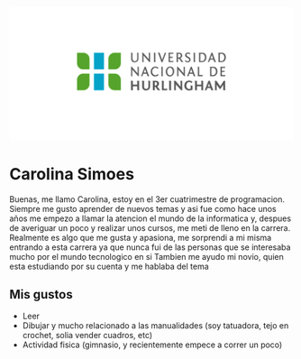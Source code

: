 ![Logo UNAHUR](./assets/UNAHUR.png)

# Carolina Simoes

Buenas, me llamo Carolina, estoy en el 3er cuatrimestre de programacion.
Siempre me gusto aprender de nuevos temas y asi fue como hace unos años me empezo a llamar la atencion el mundo de la informatica y, despues de averiguar un poco y realizar unos cursos, me meti de lleno en la carrera. Realmente es algo que me gusta y apasiona, me sorprendi a mi misma entrando a esta carrera ya que nunca fui de las personas que se interesaba mucho por el mundo tecnologico en si
Tambien me ayudo mi novio, quien esta estudiando por su cuenta y me hablaba del tema

## Mis gustos
* Leer
* Dibujar y mucho relacionado a las manualidades (soy tatuadora, tejo en crochet, solia vender cuadros, etc)
* Actividad fisica (gimnasio, y recientemente empece a correr un poco) 
